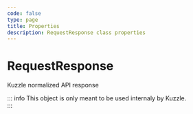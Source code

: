 ```yaml
---
code: false
type: page
title: Properties
description: RequestResponse class properties
---
```


# RequestResponse

Kuzzle normalized API response

::: info
This object is only meant to be used internaly by Kuzzle.  
:::